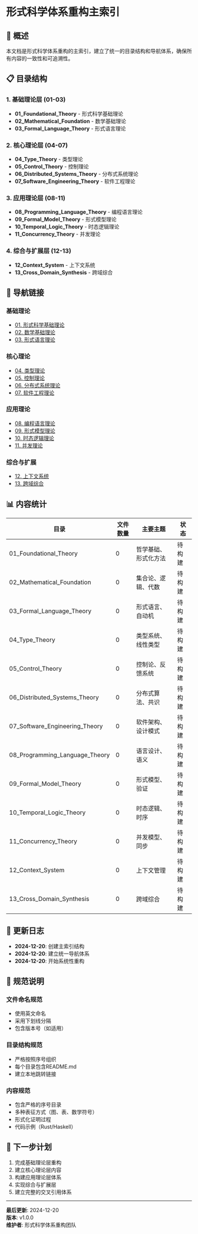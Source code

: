 # 形式科学体系重构主索引

## 🎯 **概述**

本文档是形式科学体系重构的主索引，建立了统一的目录结构和导航体系，确保所有内容的一致性和可追溯性。

## 📋 **目录结构**

### 1. 基础理论层 (01-03)

- **01_Foundational_Theory** - 形式科学基础理论
- **02_Mathematical_Foundation** - 数学基础理论
- **03_Formal_Language_Theory** - 形式语言理论

### 2. 核心理论层 (04-07)

- **04_Type_Theory** - 类型理论
- **05_Control_Theory** - 控制理论
- **06_Distributed_Systems_Theory** - 分布式系统理论
- **07_Software_Engineering_Theory** - 软件工程理论

### 3. 应用理论层 (08-11)

- **08_Programming_Language_Theory** - 编程语言理论
- **09_Formal_Model_Theory** - 形式模型理论
- **10_Temporal_Logic_Theory** - 时态逻辑理论
- **11_Concurrency_Theory** - 并发理论

### 4. 综合与扩展层 (12-13)

- **12_Context_System** - 上下文系统
- **13_Cross_Domain_Synthesis** - 跨域综合

## 🔗 **导航链接**

### 基础理论

- [01. 形式科学基础理论](./01_Foundational_Theory/README.md)
- [02. 数学基础理论](./02_Mathematical_Foundation/README.md)
- [03. 形式语言理论](./03_Formal_Language_Theory/README.md)

### 核心理论

- [04. 类型理论](./04_Type_Theory/README.md)
- [05. 控制理论](./05_Control_Theory/README.md)
- [06. 分布式系统理论](./06_Distributed_Systems_Theory/README.md)
- [07. 软件工程理论](./07_Software_Engineering_Theory/README.md)

### 应用理论

- [08. 编程语言理论](./08_Programming_Language_Theory/README.md)
- [09. 形式模型理论](./09_Formal_Model_Theory/README.md)
- [10. 时态逻辑理论](./10_Temporal_Logic_Theory/README.md)
- [11. 并发理论](./11_Concurrency_Theory/README.md)

### 综合与扩展

- [12. 上下文系统](./12_Context_System/README.md)
- [13. 跨域综合](./13_Cross_Domain_Synthesis/README.md)

## 📊 **内容统计**

| 目录 | 文件数量 | 主要主题 | 状态 |
|------|----------|----------|------|
| 01_Foundational_Theory | 0 | 哲学基础、形式化方法 | 待构建 |
| 02_Mathematical_Foundation | 0 | 集合论、逻辑、代数 | 待构建 |
| 03_Formal_Language_Theory | 0 | 形式语言、自动机 | 待构建 |
| 04_Type_Theory | 0 | 类型系统、线性类型 | 待构建 |
| 05_Control_Theory | 0 | 控制论、反馈系统 | 待构建 |
| 06_Distributed_Systems_Theory | 0 | 分布式算法、共识 | 待构建 |
| 07_Software_Engineering_Theory | 0 | 软件架构、设计模式 | 待构建 |
| 08_Programming_Language_Theory | 0 | 语言设计、语义 | 待构建 |
| 09_Formal_Model_Theory | 0 | 形式模型、验证 | 待构建 |
| 10_Temporal_Logic_Theory | 0 | 时态逻辑、时序 | 待构建 |
| 11_Concurrency_Theory | 0 | 并发模型、同步 | 待构建 |
| 12_Context_System | 0 | 上下文管理 | 待构建 |
| 13_Cross_Domain_Synthesis | 0 | 跨域综合 | 待构建 |

## 🔄 **更新日志**

- **2024-12-20**: 创建主索引结构
- **2024-12-20**: 建立统一导航体系
- **2024-12-20**: 开始系统性重构

## 📝 **规范说明**

### 文件命名规范

- 使用英文命名
- 采用下划线分隔
- 包含版本号（如适用）

### 目录结构规范

- 严格按照序号组织
- 每个目录包含README.md
- 建立本地跳转链接

### 内容规范

- 包含严格的序号目录
- 多种表征方式（图、表、数学符号）
- 形式化证明过程
- 代码示例（Rust/Haskell）

## 🎯 **下一步计划**

1. 完成基础理论层重构
2. 建立核心理论层内容
3. 构建应用理论层体系
4. 实现综合与扩展层
5. 建立完整的交叉引用体系

---

**最后更新**: 2024-12-20  
**版本**: v1.0.0  
**维护者**: 形式科学体系重构团队
